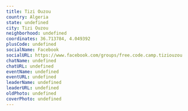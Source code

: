 ```yaml
---
title: Tizi Ouzou
country: Algeria
state: undefined
city: Tizi Ouzou
neighborhood: undefined
coordinates: 36.713784, 4.049392
plusCode: undefined
socialName: Facebook
socialURL: https://www.facebook.com/groups/free.code.camp.tiziouzou
chatName: undefined
chatURL: undefined
eventName: undefined
eventURL: undefined
leaderName: undefined
leaderURL: undefined
oldPhoto: undefined
coverPhoto: undefined
---
```

